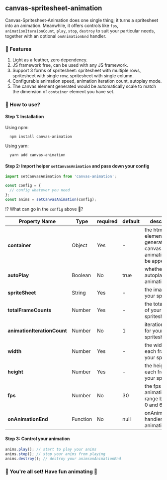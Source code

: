 ## canvas-spritesheet-animation

Canvas-Spritesheet-Animation does one single thing; it turns a spritesheet into an animation. Meanwhile, it offers controls like `fps`, `animationIteraionCount`, `play`, `stop`, `destroy` to suit your particular needs, together with an optional `onAnimationEnd` handler.

### 🍾 Features

1. Light as a feather, zero dependency.
2. JS framework free, can be used with any JS framework.
3. Support 3 forms of spritesheet: spritesheet with multiple rows, spritesheet with single row, spritesheet with single column.
4. Configurable animation speed, animation iteration count, autoplay mode.
5. The canvas element generated would be automatically scale to match the dimension of `container` element you have set.

### 🔦 How to use?

#### Step 1: Installation

Using npm:

```shell
  npm install canvas-animation
```

Using yarn:

```shell
  yarn add canvas-animation
```

#### Step 2: Import helper `setCanvasAnimation` and pass down your config

```javascript
import setCanvasAnimation from 'canvas-animation';

const config = {
  // config whatever you need
};
const anims = setCanvasAnimation(config);
```

⁉️ What can go in the `config` above 🧩?

| Property Name               | Type     | required | default | description                                                               |
| --------------------------- | -------- | -------- | ------- | ------------------------------------------------------------------------- |
| **container**               | Object   | Yes      | -       | the html element that the generated canvas animation would be appended to |
| **autoPlay**                | Boolean  | No       | true    | whether to autoplay animation or not                                      |
| **spriteSheet**             | String   | Yes      | -       | the image url of your spritesheet                                         |
| **totalFrameCounts**        | Number   | Yes      | -       | the total frames of your spritesheet                                      |
| **animationIterationCount** | Number   | No       | 1       | iteration count for your spritesheet                                      |
| **width**                   | Number   | Yes      | -       | the width of each frame in your spritesheet                               |
| **height**                  | Number   | Yes      | -       | the height of each frame in your spritesheet                              |
| **fps**                     | Number   | No       | 30      | the fps for your animation, valid range between 0 and 60                  |
| **onAnimationEnd**          | Function | No       | null    | onAnimationEnd handler for your animation                                 |

#### Step 3: Control your animation

```javascript
anims.play(); // start to play your anims
anims.stop(); // stop your anims from playing
anims.destroy(); // destroy your animsonAnimationEnd
```

### 🍻 You're all set! Have fun animating 🍻
